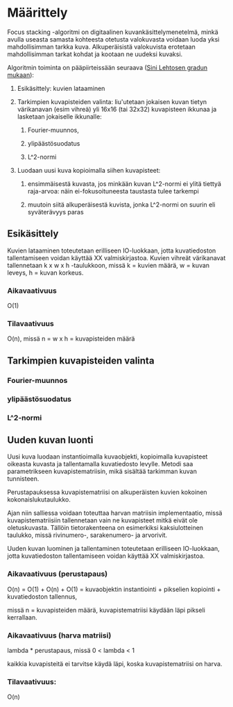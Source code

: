 # Määrittely

Focus stacking -algoritmi on digitaalinen kuvankäsittelymenetelmä, minkä avulla useasta samasta kohteesta otetusta valokuvasta voidaan luoda yksi mahdollisimman tarkka kuva. Alkuperäisistä valokuvista erotetaan mahdollisimman tarkat kohdat ja kootaan ne uudeksi kuvaksi.

Algoritmin toiminta on pääpiirteissään seuraava ([Sini Lehtosen gradun mukaan](https://helda.helsinki.fi/bitstream/handle/10138/154047/GraduSini.pdf?sequence=3)):

1. Esikäsittely: kuvien lataaminen 

2. Tarkimpien kuvapisteiden valinta: liu'utetaan jokaisen kuvan tietyn värikanavan (esim vihreä) yli 16x16 (tai 32x32) kuvapisteen ikkunaa ja lasketaan jokaiselle ikkunalle:

    1. Fourier-muunnos,

    2. ylipäästösuodatus

    3. L^2-normi

3. Luodaan uusi kuva kopioimalla siihen kuvapisteet:
    
    1. ensimmäisestä kuvasta, jos minkään kuvan L^2-normi ei ylitä tiettyä raja-arvoa: näin ei-fokusoituneesta taustasta tulee tarkempi
    
    2. muutoin siitä alkuperäisestä kuvista, jonka L^2-normi on suurin eli syväterävyys paras


## Esikäsittely

Kuvien lataaminen toteutetaan erilliseen IO-luokkaan, jotta kuvatiedoston tallentamiseen voidan käyttää XX valmiskirjastoa. Kuvien vihreät värikanavat tallennetaan k x w x h -taulukkoon, missä k = kuvien määrä, w = kuvan leveys, h = kuvan korkeus.

### Aikavaativuus

O(1)

### Tilavaativuus

O(n), missä n = w x h = kuvapisteiden määrä



## Tarkimpien kuvapisteiden valinta

### Fourier-muunnos

### ylipäästösuodatus

### L^2-normi

## Uuden kuvan luonti

Uusi kuva luodaan instantioimalla kuvaobjekti, kopioimalla kuvapisteet oikeasta kuvasta ja tallentamalla kuvatiedosto levylle. Metodi saa parametrikseen kuvapistematriisin, mikä sisältää tarkimman kuvan tunnisteen. 

Perustapauksessa kuvapistematriisi on alkuperäisten kuvien kokoinen kokonaislukutaulukko. 

Ajan niin salliessa voidaan toteuttaa harvan matriisin implementaatio, missä kuvapistematriisiin tallennetaan vain ne kuvapisteet mitkä eivät ole oletuskuvasta. Tällöin tietorakenteena on esimerkiksi kaksiulotteinen taulukko, missä rivinumero-, sarakenumero- ja arvorivit. 

Uuden kuvan luominen ja tallentaminen toteutetaan erilliseen IO-luokkaan, jotta kuvatiedoston tallentamiseen voidan käyttää XX valmiskirjastoa. 

### Aikavaativuus (perustapaus)

O(n) = O(1) + O(n) + O(1) = kuvaobjektin instantiointi + pikselien kopiointi + kuvatiedoston tallennus, 

missä n = kuvapisteiden määrä, kuvapistematriisi käydään läpi pikseli kerrallaan.

### Aikavaativuus (harva matriisi) 

lambda * perustapaus, missä 0 < lambda < 1

kaikkia kuvapisteitä ei tarvitse käydä läpi, koska kuvapistematriisi on harva.

### Tilavaativuus: 

O(n)








